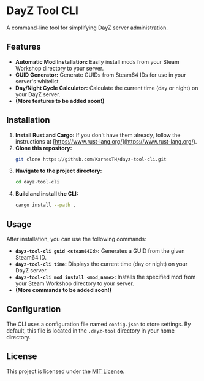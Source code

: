 # DayZ Tool CLI

A command-line tool for simplifying DayZ server administration.

## Features

* **Automatic Mod Installation:** Easily install mods from your Steam Workshop directory to your server.
* **GUID Generator:**  Generate GUIDs from Steam64 IDs for use in your server's whitelist.
* **Day/Night Cycle Calculator:** Calculate the current time (day or night) on your DayZ server.
* **(More features to be added soon!)**

## Installation

1. **Install Rust and Cargo:** If you don't have them already, follow the instructions at [https://www.rust-lang.org/](https://www.rust-lang.org/).
2. **Clone this repository:**
   ```bash
   git clone https://github.com/KarnesTH/dayz-tool-cli.git
   ```
3. **Navigate to the project directory:**
   ```bash
   cd dayz-tool-cli
   ```
4. **Build and install the CLI:**
   ```bash
   cargo install --path .
   ```

## Usage

After installation, you can use the following commands:

* **`dayz-tool-cli guid <steam64Id>`:** Generates a GUID from the given Steam64 ID.
* **`dayz-tool-cli time`:** Displays the current time (day or night) on your DayZ server.
* **`dayz-tool-cli mod install <mod_name>`:** Installs the specified mod from your Steam Workshop directory to your server.
* **(More commands to be added soon!)**

## Configuration

The CLI uses a configuration file named `config.json` to store settings. By default, this file is located in the `.dayz-tool` directory in your home directory.

## License

This project is licensed under the [MIT License](LICENSE).
